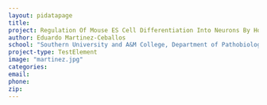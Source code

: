 ```yaml
---
layout: pidatapage
title:
project: Regulation Of Mouse ES Cell Differentiation Into Neurons By Hoxa1
author: Eduardo Martinez-Ceballos
school: "Southern University and A&M College, Department of Pathobiological Science"
project-type: TestElement
image: "martinez.jpg"
categories:
email:
phone:
zip:
---
```

